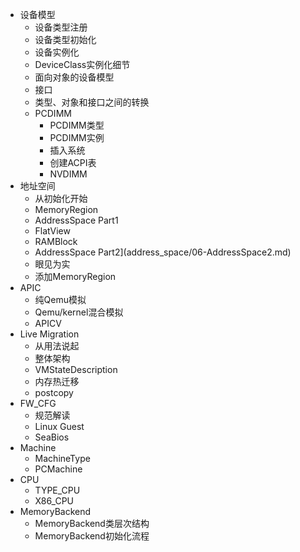 
* 设备模型
  * 设备类型注册
  * 设备类型初始化
  * 设备实例化
  * DeviceClass实例化细节
  * 面向对象的设备模型
  * 接口
  * 类型、对象和接口之间的转换
  * PCDIMM
    * PCDIMM类型
    * PCDIMM实例
    * 插入系统
    * 创建ACPI表
    * NVDIMM
* 地址空间
  * 从初始化开始
  * MemoryRegion
  * AddressSpace Part1
  * FlatView
  * RAMBlock
  * AddressSpace Part2](address_space/06-AddressSpace2.md)
  * 眼见为实
  * 添加MemoryRegion
* APIC
  * 纯Qemu模拟
  * Qemu/kernel混合模拟
  * APICV
* Live Migration
  * 从用法说起
  * 整体架构
  * VMStateDescription
  * 内存热迁移
  * postcopy
* FW_CFG
  * 规范解读
  * Linux Guest
  * SeaBios
* Machine
  * MachineType
  * PCMachine
* CPU
  * TYPE_CPU
  * X86_CPU
* MemoryBackend
  * MemoryBackend类层次结构
  * MemoryBackend初始化流程
